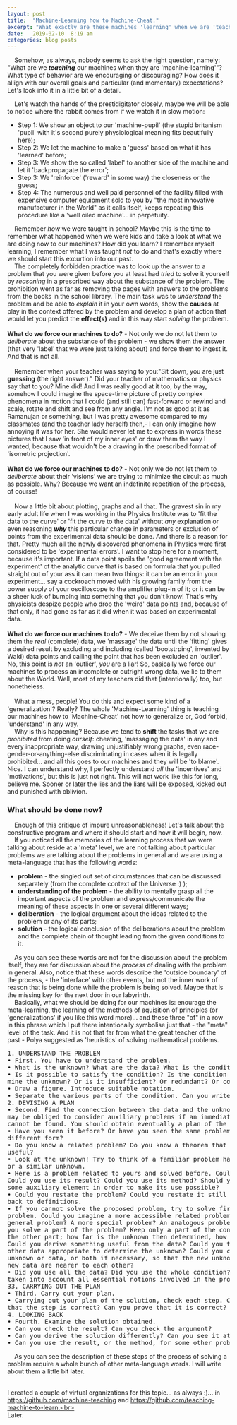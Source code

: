 ```yaml
---
layout: post
title:  "Machine-Learning how to Machine-Cheat."
excerpt: "What exactly are these machines 'learning' when we are 'teaching' them? What type of machine-like behavior of machines and humans servicing them are our 'teaching' methods encouraging?"
date:   2019-02-10  8:19 am
categories: blog posts
---
```

&nbsp;&nbsp;&nbsp;&nbsp;Somehow, as always, nobody seems to ask the right question, namely: "What are we __*teaching*__ our machines when they are 'machine-learning'"? What type of behavior are we encouraging or discouraging? How does it allign with our overall goals and particular (and momentary) expectations? Let's look into it in a little bit of a detail.<br>

&nbsp;&nbsp;&nbsp;&nbsp;Let's watch the hands of the prestidigitator closely, maybe we will be able to notice where the rabbit comes from if we watch it in slow motion:
- Step 1: We show an object to our 'machine-pupil' (the stupid britanism 'pupil' with it's second purely physiological meaning fits beautifully here);
- Step 2: We let the machine to make a 'guess' based on what it has 'learned' before;
- Step 3: We show the so called 'label' to another side of the machine and let it 'backpropagate the error';
- Step 3: We 'reinforce' ('reward' in some way) the closeness or the guess;
- Step 4: The numerous and well paid personnel of the facility filled with expensive computer equipment sold to you by "the most innovative manufacturer in the World" as it calls itself, keeps repeating this procedure like a 'well oiled machine'... in perpetuity.<br>

&nbsp;&nbsp;&nbsp;&nbsp;Remember _how_ we were taught in school? Maybe this is the time to remember what happened when we were kids and take a look at what we are doing now to our machines? How did you learn? I remember myself learning, I remember what I was taught _not_ to do and that's exactly where we should start this excurtion into our past.<br>
&nbsp;&nbsp;&nbsp;&nbsp;The completely forbidden practice was to look up the answer to a problem that you were given before you at least had _tried_ to solve it yourself by _reasoning_ in a prescribed way about the substance of the problem. The prohibition went as far as removing the pages with answers to the problems from the books in the school library. The main task was to _understand_ the problem and be able to _explain_ it in your own words, show the **causes** at play in the context offered by the problem and develop a plan of action that would let you predict the **effect(s)** and in this way start _solving_ the problem.<br><br>
**What do we force our machines to do?** - Not only we do not let them to _deliberate_ about the substance of the problem - we show them the answer (that very 'label' that we were just talking about) and force them to ingest it. And that is not all.<br><br>
&nbsp;&nbsp;&nbsp;&nbsp;Remember when your teacher was saying to you:"Sit down, you are just __guessing__ (the right answer)." Did your teacher of mathematics or physics say that to you? Mine did! And I was really good at it too, by the way, somehow I could imagine the space-time picture of pretty complex phenomena in motion that I could (and still can) fast-forward or rewind and scale, rotate and shift and see from any angle. I'm not as good at it as Ramanujan or something, but I was pretty awesome compared to my classmates (and the teacher lady herself) then,- I can only imagine how annoying it was for her. She would never let me to express in words these pictures that I saw 'in front of my inner eyes' or draw them the way I wanted, because that wouldn't be a drawing in the prescribed format of 'isometric projection'.<br><br>
**What do we force our machines to do?** - Not only we do not let them to _deliberate_ about their 'visions' we are trying to minimize the circuit as much as possible. Why? Because we want an indefinite repetition of the process, of course!<br><br>
&nbsp;&nbsp;&nbsp;&nbsp;Now a little bit about plotting, graphs and all that. The gravest sin in my early adult life when I was working in the Physics Institute was to 'fit the data to the curve' or 'fit the curve to the data' without _any_ explanation or even reasoning __*why*__ this particular change in parameters or exclusion of points from the experimental data should be done. And there is a reason for that. Pretty much all the newly discovered phenomena in Physics were first considered to be 'experimental errors'. I want to stop here for a moment, because it's important. If a data point spoils the 'good agreement with the experiment' of the analytic curve that is based on formula that you pulled straight out of your ass it can mean two things: it can be an error in your experiment... say a cockroach moved with his growing family from the power supply of your oscilloscope to the amplifier plug-in of it; or it can be a sheer luck of bumping into something that you don't know! That's why physicists despize people who drop the 'weird' data points and, because of that only, it had gone as far as it did when it was based on experimental data.<br><br>
**What do we force our machines to do?** - We deceive them by not showing them the _real_ (complete) data, we 'massage' the data until the 'fitting' gives a desired result by excluding and including (called 'bootstrping', invented by Wald) data points and calling the point that has been excluded an 'outlier'. No, this point is _not_ an 'outlier', _you_ are a liar! So, basically we force our machines to process an incomplete or outright wrong data, we lie to them about the World. Well, most of my teachers did that (intentionally) too, but nonetheless.<br><br>
&nbsp;&nbsp;&nbsp;&nbsp;What a mess, people! You do this and expect some kind of a 'generalization'? Really? The whole 'Machine-Learning' thing is teaching our machines how to 'Machine-Cheat' not how to generalize or, God forbid, 'understand' in any way.<br>
&nbsp;&nbsp;&nbsp;&nbsp;Why is this happening? Because we tend to **shift** the tasks that we are _prohibited_ from doing _ourself_: cheating, 'massaging the data' in any and every inappropriate way, drawing unjustifiably wrong graphs, even race-gender-or-anything-else discriminating in cases when it is legally prohibited... and all this goes to our machines and they will be 'to blame'. Nice. I can understand why, I perfectly understand _all_ the 'incentives' and 'motivations', but this is just not right. This will not work like this for long, believe me. Sooner or later the lies and the liars will be exposed, kicked out and punished with oblivion.<br>
### What should be done now?
&nbsp;&nbsp;&nbsp;&nbsp;Enough of this critique of impure unreasonableness! Let's talk about the constructive program and where it should start and how it will begin, now.<br>
&nbsp;&nbsp;&nbsp;&nbsp;If you noticed all the memories of the learning process that we were talking about reside at a 'meta' level, we are not talking about particular problems we are talking about the problems in general and we are using a meta-language that has the following words:
* **problem** - the singled out set of circumstances that can be discussed separately (from the complete context of the Universe :) );
* **understanding of the problem** - the ability to mentally grasp all the important aspects of the problem and express/communicate the meaning of these aspects in one or several different ways;
* **deliberation** - the logical argument about the ideas related to the problem or any of its parts;
* **solution** - the logical conclusion of the deliberations about the problem and the complete chain of thought leading from the given conditions to it.

&nbsp;&nbsp;&nbsp;&nbsp;As you can see these words are not for the discussion about the problem itself, they are for discussion about the *process* of dealing with the problem in general. Also, notice that these words describe the 'outside boundary' of the process, - the 'interface' with other events, but not the inner work of reason that is being done while the problem is being solved. Maybe that is the missing key for the next door in our labyrinth.<br>
&nbsp;&nbsp;&nbsp;&nbsp;Basically, what we should be doing for our machines is: enourage the meta-learning, the learning of the methods of aquisition of principles (or 'generalizations' if you like this word more)... and these three "of" in a row in this phrase which I put there intentionally symbolise just that - the "meta" level of the task. And it is not that far from what the great teacher of the past - Polya suggested as 'heuristics' of solving mathematical problems.<br>
<pre>
1. UNDERSTAND THE PROBLEM
• First. You have to understand the problem.
• What is the unknown? What are the data? What is the condition?
• Is it possible to satisfy the condition? Is the condition sufficient to deter-
mine the unknown? Or is it insufficient? Or redundant? Or contradictory?
• Draw a figure. Introduce suitable notation.
• Separate the various parts of the condition. Can you write them down?
2. DEVISING A PLAN
• Second. Find the connection between the data and the unknown. You
may be obliged to consider auxiliary problems if an immediate connection
cannot be found. You should obtain eventually a plan of the solution.
• Have you seen it before? Or have you seen the same problem in a slightly
different form?
• Do you know a related problem? Do you know a theorem that could be
useful?
• Look at the unknown! Try to think of a familiar problem having the same
or a similar unknown.
• Here is a problem related to yours and solved before. Could you use it?
Could you use its result? Could you use its method? Should you introduce
some auxiliary element in order to make its use possible?
• Could you restate the problem? Could you restate it still differently? Go
back to definitions.
• If you cannot solve the proposed problem, try to solve first some related
problem. Could you imagine a more accessible related problem? A more
general problem? A more special problem? An analogous problem? Could
you solve a part of the problem? Keep only a part of the condition, drop
the other part; how far is the unknown then determined, how can it vary?
Could you derive something useful from the data? Could you think of
other data appropriate to determine the unknown? Could you change the
unknown or data, or both if necessary, so that the new unknown and the
new data are nearer to each other?
• Did you use all the data? Did you use the whole condition? Have you
taken into account all essential notions involved in the problem?
33. CARRYING OUT THE PLAN
• Third. Carry out your plan.
• Carrying out your plan of the solution, check each step. Can you see clearly
that the step is correct? Can you prove that it is correct?
4. LOOKING BACK
• Fourth. Examine the solution obtained.
• Can you check the result? Can you check the argument?
• Can you derive the solution differently? Can you see it at a glance?
• Can you use the result, or the method, for some other problem?
</pre>
&nbsp;&nbsp;&nbsp;&nbsp;As you can see the description of these steps of the process of solving a problem require a whole bunch of other meta-language words. I will write about them a little bit later.
<br><br>

I created a couple of virtual organizations for this topic... as always :)... in https://github.com/machine-teaching and https://github.com/teaching-machine-to-learn.<br><br>
Later.
